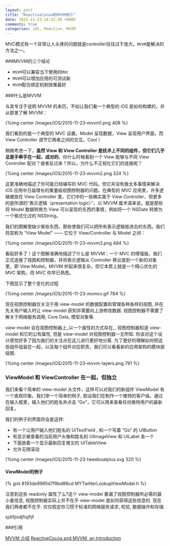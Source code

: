 ```yaml
---
layout: post
title: "ReactiveCocoa和MVVM简介"
date: 2015-11-23 14:33:38 +0800
comments: true
categories: iOS, Reactive, MVVM
---
```


MVC模式有一个非常让人头疼的问题就是controller往往过于庞大。`MVVM`是解决的方法之一。

###MVVM的三个结论

* `MVVM`可以兼容当下使用的`MVC`
* `MVVM`可以增加应用的可测试新
* `MVVM`配合绑定机制效果最好

###什么是MVVM

 <!-- more -->

与其专注于说明 MVVM 的来历，不如让我们看一个典型的 iOS 是如何构建的，并从那里了解 MVVM：

{%img center /images/iOS/2015-11-23-mvvm1.png 408 %}

我们看到的是一个典型的 MVC 设置。Model 呈现数据，View 呈现用户界面，而 View Controller 调节它两者之间的交互。Cool！

稍微考虑一下，__虽然 View 和 View Controller 是技术上不同的组件，但它们几乎总是手牵手在一起，成对的__。你什么时候看到一个 View 能够与不同 View Controller 配对？或者反过来？所以，为什么不正规化它们的连接呢？

{%img center /images/iOS/2015-11-23-mvvm2.png 324 %}

这更准确地描述了你可能已经编写的 MVC 代码。但它并没有做太多事情来解决 iOS 应用中日益增长的重量级视图控制器的问题。在典型的 MVC 应用里，许多逻辑被放在 View Controller 里。它们中的一些确实属于 View Controller，但更多的是所谓的“表示逻辑（presentation logic）”，以 MVVM 属术语来说，就是那些将 Model 数据转换为 View 可以呈现的东西的事情，例如将一个 NSDate 转换为一个格式化过的 NSString。

我们的图解里缺少某些东西，那些使我们可以把所有表示逻辑放进去的东西。我们将其称为 “View Model” —— 它位于 View/Controller 与 Model 之间：

{%img center /images/iOS/2015-11-23-mvvm3.png 484 %}

看起好多了！这个图解准确地描述了什么是 MVVM：一个 MVC 的增强版，我们正式连接了视图和控制器，并将表示逻辑从 Controller 移出放到一个新的对象里，即 View Model。MVVM 听起来很复杂，但它本质上就是一个精心优化的 MVC 架构，而 MVC 你早已熟悉。

下图显示了整个变化的过程

{%img center /images/iOS/2015-11-23-mvmcv.gif 784 %}

现在视图控制器仅关注于用 view-model 的数据配置和管理各种各样的视图, 并在先关用户输入时让 view-model 获知并需要向上游修改数据. 视图控制器不需要了解关于网络服务调用, Core Data, 模型对象等. 

view-model 会在视图控制器上_以一个属性的方式存在_. 视图控制器知道 view-model 和它的公有属性, 但是 view-model 对视图控制器一无所知. 你该对这个设计感觉好多了因为我们的关注点在这儿进行更好地分离.
为了更好的理解如何把这些组件组装在一起，以及每个组件对应职责，我们可以看看新的应用架构的模块层级图.

{%img center /images/iOS/2015-11-23-mvvm-layers.png 791 %}


### ViewModel 和 ViewController 在一起，但独立

我们来看个简单的 view-model 头文件，这样可以对我们的新组件 ViewModel 有一个直观印象。我们举一个简单的例子, 假设我们在制作一个推特的客户端，通过在输入框里，输入他们的姓名并点击 “Go”，它可以用来查看任何推特用户的最新回复。
 
我们的例子的界面将会是这样:

* 有一个让用户输入他们姓名的 UITextField , 和一个写着 “Go” 的 UIButton
* 有显示被查看的当前用户头像和姓名的 UIImageView 和 UILabel 各一个
* 下面放着一个显示最新回复推文的 UITableView
* 允许无限滚动

{%img center /images/iOS/2015-11-23-tweeboatplus.svg 320 %}

#### ViewModel的例子

{% gist 8193de9995d7f9bd88cd MYTwitterLookupViewModel.h %}

注意到这些 readonly 属性了么?这个 view-model 暴漏了视图控制器所必需的最小量信息, 视图控制器实际上并不在乎 view-model 是如何获得这些信息的. 现在我们两者都不在乎. 仅仅假定你习惯于标准的网络服务请求, 校验, 数据操作和存储.

sjdifjisdjfisjfijf














###引用

[MVVM 介绍](http://objccn.io/issue-13-1/)
[ReactiveCocoa and MVVM, an Introduction](http://www.sprynthesis.com/2014/12/06/reactivecocoa-mvvm-introduction/)


